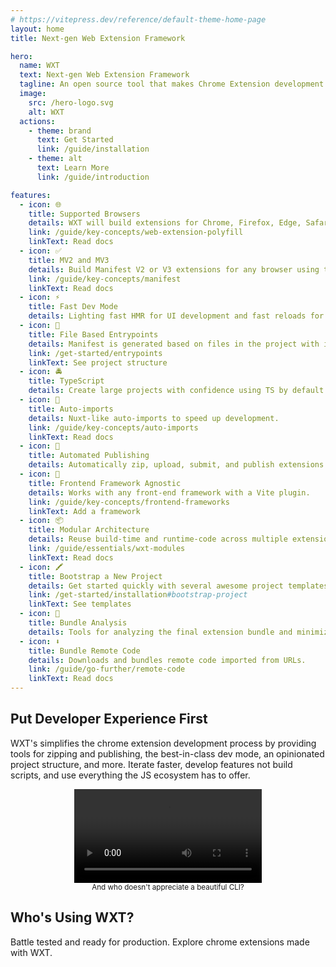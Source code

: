 ```yaml
---
# https://vitepress.dev/reference/default-theme-home-page
layout: home
title: Next-gen Web Extension Framework

hero:
  name: WXT
  text: Next-gen Web Extension Framework
  tagline: An open source tool that makes Chrome Extension development faster than ever before.
  image:
    src: /hero-logo.svg
    alt: WXT
  actions:
    - theme: brand
      text: Get Started
      link: /guide/installation
    - theme: alt
      text: Learn More
      link: /guide/introduction

features:
  - icon: 🌐
    title: Supported Browsers
    details: WXT will build extensions for Chrome, Firefox, Edge, Safari, and any Chromium based browser.
    link: /guide/key-concepts/web-extension-polyfill
    linkText: Read docs
  - icon: ✅
    title: MV2 and MV3
    details: Build Manifest V2 or V3 extensions for any browser using the same codebase.
    link: /guide/key-concepts/manifest
    linkText: Read docs
  - icon: ⚡
    title: Fast Dev Mode
    details: Lighting fast HMR for UI development and fast reloads for content/background scripts enables faster iterations.
  - icon: 📂
    title: File Based Entrypoints
    details: Manifest is generated based on files in the project with inline configuration.
    link: /get-started/entrypoints
    linkText: See project structure
  - icon: 🚔
    title: TypeScript
    details: Create large projects with confidence using TS by default.
  - icon: 🦾
    title: Auto-imports
    details: Nuxt-like auto-imports to speed up development.
    link: /guide/key-concepts/auto-imports
    linkText: Read docs
  - icon: 🤖
    title: Automated Publishing
    details: Automatically zip, upload, submit, and publish extensions.
  - icon: 🎨
    title: Frontend Framework Agnostic
    details: Works with any front-end framework with a Vite plugin.
    link: /guide/key-concepts/frontend-frameworks
    linkText: Add a framework
  - icon: 📦
    title: Modular Architecture
    details: Reuse build-time and runtime-code across multiple extensions.
    link: /guide/essentials/wxt-modules
    linkText: Read docs
  - icon: 🖍️
    title: Bootstrap a New Project
    details: Get started quickly with several awesome project templates.
    link: /get-started/installation#bootstrap-project
    linkText: See templates
  - icon: 📏
    title: Bundle Analysis
    details: Tools for analyzing the final extension bundle and minimizing your extension's size.
  - icon: ⬇️
    title: Bundle Remote Code
    details: Downloads and bundles remote code imported from URLs.
    link: /guide/go-further/remote-code
    linkText: Read docs
---
```


## Put <span style="color: var(--vp-c-brand-1)">Developer Experience</span> First

WXT's simplifies the chrome extension development process by providing tools for zipping and publishing, the best-in-class dev mode, an opinionated project structure, and more. Iterate faster, develop features not build scripts, and use everything the JS ecosystem has to offer.

<div style="margin: auto; width: 100%; max-width: 900px; text-align: center">
  <video src="https://github.com/wxt-dev/wxt/assets/10101283/4d678939-1bdb-495c-9c36-3aa281d84c94" controls></video>
  <br />
  <small>
    And who doesn't appreciate a beautiful CLI?
  </small>
</div>

## Who's Using WXT?

Battle tested and ready for production. Explore chrome extensions made with WXT.

<ClientOnly>
  <UsingWxtSection />
</ClientOnly>
